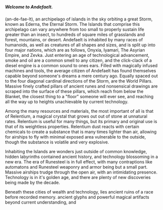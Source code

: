 ##### Welcome to Andefaelt.
(an-de-fae-lt), an archipelago of islands in the sky orbiting a great Storm, known as Ederna, the Eternal Storm. The Islands that comprise this archipelago can vary anywhere from too small to properly sustain life greater than an insect, to hundreds of square miles of grasslands and forest, mountains, or desert. Andefaelt is inhabited by many races of humanoids, as well as creatures of all shapes and sizes, and is split up into four major nations, which are as follows, Onyxia, Iyamari, The Asyrian Empire, and Zevka. Just entering an age of technological advancement, smoke and oil are a common smell to any citizen, and the click-clack of a diesel engine is a common sound to ones ears. Filled with magically infused machines and tools, the average citizen of Andefaelt has found themselves capable beyond someone's dreams a mere century ago. Equally spaced out to the four diagonal cardinal directions of the Storm, are the World Pillars. Massive finely crafted pillars of ancient runes and nonsensical drawings are scraped into the surface of these pillars, which reach from below the Blanket, the closest thing to a "floor" someone will ever see, and reaching all the way up to heights unachievable by current technology. 

Among the many resources and materials, the most important of all is that of Relentium, a magical crystal that grows out out of stone at unnatural rates. Relentium is useful for many things, but its primary and original use is that of its weightless properties. Relentium dust reacts with certain chemicals to create a substance that is many times lighter than air, allowing for airships to fly with minimal exposed area vulnerable to the outside, though the substance is volatile and very explosive.

Inhabiting the Islands are wonders just outside of common knowledge, hidden labyrinths contained ancient history, and technology blossoming in a new era. The era of Runesteel is in full effect, with many contraptions like automatons and Runesteel weaponry and armor being but a small part. Massive airships trudge through the open air, with an intimidating presence. Technology is in it's golden age, and there are plenty of new discoveries being made by the decade.

Beneath these cities of wealth and technology, lies ancient ruins of a race before recorded memory. ancient glyphs and powerful magical artifacts beyond current understanding, and 
